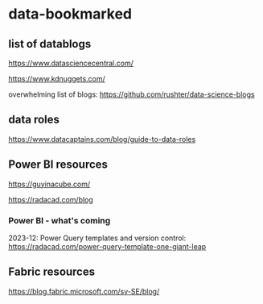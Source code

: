 # data-bookmarked
## list of datablogs

https://www.datasciencecentral.com/

https://www.kdnuggets.com/

overwhelming list of blogs:
https://github.com/rushter/data-science-blogs

## data roles
https://www.datacaptains.com/blog/guide-to-data-roles

## Power BI resources
https://guyinacube.com/

https://radacad.com/blog

### Power BI - what's coming
2023-12: Power Query templates and version control: https://radacad.com/power-query-template-one-giant-leap

## Fabric resources
https://blog.fabric.microsoft.com/sv-SE/blog/

